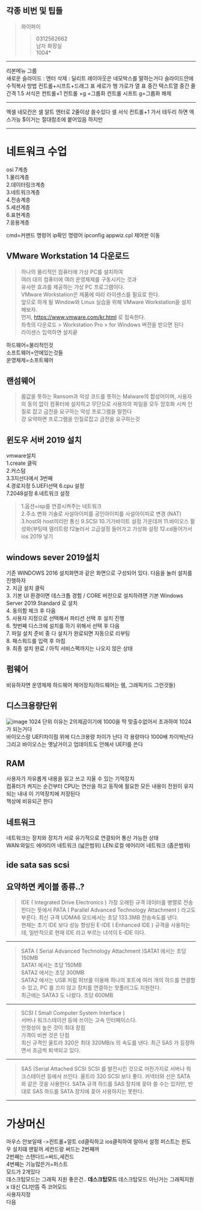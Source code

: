 각종 비번 및 팁들    
--------------

>와이파이     
> >0312562662     
>남자 화장실       
> >1004*       

* * *

리본메뉴
그룹    
새로운 슬라이드 : 엔터
삭제 : 딜리트
레이아웃은 네모박스를 말하는거다 슬라이드안에
수직복사 방법 컨트롤+시프트+드래그
표 세로가 행 가로가 열
표 중간 텍스트열 중간 줄간격 1.5
서식은 컨트롤+1 
컨트롤 +g =그룹화
컨트롤 시프트 g=그룹화 해제

* * *
엑셀 네모칸은 셀
알트 엔터로 2줄이상 쓸수있다
셀 서식 컨트롤+1 가서 테두리 하면 엑스가능
$이거는 절대참조에 붙어있음 하지만 
* * *

네트워크 수업        
================

osi 7계층       
1.물리계층         
2.데이터링크계층     
3.네트워크계층      
4.전송계층     
5.세션계층      
6.표현계층    
7.응용계층     
   
cmd=커맨드 명령어
ip확인 명령어 ipconfig
appwiz.cpl 제어판 이동

VMware Workstation 14 다운로드 
--------------------
> 하나의 물리적인 컴퓨터에 가상 PC를 설치하여        
> 여러 대의 컴퓨터에 여러 운영체제를 구동시키는 것과    
> 유사한 효과를 제공하는 가상 PC 프로그램이다.       
> VMware Workstation은 제품에 따라 라이센스를 필요로 한다.       
> 앞으로 하게 될 Window와 Linux 실습을 위해 VMware Workstation을 설치해보자.    
> 먼저, https://www.vmware.com/kr.html 로 접속한다.       
> 좌측의 다운로드 > Workstation Pro > for Windows 버전을 받으면 된다       
> 라이센스 입력하면 설치끝              
 
하드웨어=물리적인것     
소프트웨어=안에있는것들    
운영체제=소프트웨어

랜섬웨어
-----------
> 몸값을 뜻하는 Ransom과 악성 코드를 뜻하는 Malware의 합성어이며, 사용자의 동의 없이 컴퓨터에 설치하고 무단으로 사용자의 파일을 모두 암호화 시켜 인질로 잡고 금전을 요구하는 악성 프로그램을 말한다          
> 걍 요약하면 프로그램을 인질로잡고 금전을 요구하는것            

윈도우 서버 2019 설치
--------------
vmware설치    
1.create 클릭     
2.커스텀     
3.3지선다에서 3번째   
4.경로지정
5.UEFI선택
6.cpu 설정     
7.2048설정
8.네트워크 설정 
> 1.옵션=isp를 연결시켜주는 네트워크         
> 2.주소 변화 기술로 사설아이피를 공인아이피를 사설아이피로 변경  (NAT) 
> 3.host와 host끼리만 통신
9.SCSI
10.기가바이트 설정 가운데꺼
11.바이오스 활성화(부팅때 델리트랑 f2눌러서 고급설정 들어가고 가상화 설정
12.cd들어가서 ios  2019 넣기 

## windows sever 2019설치
기존 WINDOWS 2016 설치화면과 같은 화면으로 구성되어 있다. 다음을 눌러 설치를 진행하자      
2. 지금 설치 클릭       
3. 기본 UI 환경이면 데스크톱 경험 / CORE 버전으로 설치하려면 기본 Windows Server 2019 Standard 로 설치       
4. 동의함 체크 후 다음     
5. 사용자 지정으로 선택해서 파티션 선택 후 설치 진행            
6. 첫번째 디스크에 설치를 하기 위해서 선택 후 다음      
7. 파일 설치 준비 중 다 설치가 완료되면 자동으로 리부팅        
8. 패스워드를 입력 후 마침     
9. 최종 설치 완료 / 아직 서비스팩까지는 나오지 않은 상태    

펌웨어
----------
비유하자면 운영체제
하드웨어 제어장치(하드웨어는 렘, 그래픽카드 그런것들)   

디스크용량단위
----------
![image](https://user-images.githubusercontent.com/76859458/111410123-80d15000-871b-11eb-8d79-2caeb90cfce5.png)
1024 단위 이유는 2의제곱이기에 1000을 딱 맞출수없어서 초과하여 1024가 되는거다   
바이오스랑 UEFI차이점 위에 디스크용량 차이가 난다
각 용량마다 1000배 차이씩난다    
그리고 바이오스는 옛날거이고 업데이트도 안해서 UEFI를 쓴다  
  

RAM
----------------
사용자가 자유롭게 내용을 읽고 쓰고 지울 수 있는 기억장치       
컴퓨터가 켜지는 순간부터 CPU는 연산을 하고 동작에 필요한 모든 내용이 전원이 유지되는 내내 이 기억장치에 저장된다       
책상에 비유되곤 한다       


네트워크
--------
네트워크는 장치와 장치가 서로 유기적으로 연결되어 통신 가능한 상태      
WAN:와일드 에어리어 네트워크 (넓은범위)
LEN:로컬 에어리어 네트워크 (좁은범위)

ide sata sas scsi
----------------------
## 요약하면 케이블 종류..?
> IDE ( Integrated Drive Electronics )
가장 오래된 규격 데이터를 병렬로 전송한다는 뜻에서 PATA ( Parallel Advanced Technology Attachment ) 라고도 부른다.
최신 규격 UDMA6 모드에서는 초당 133.3MB 전송속도를 낸다.          
현재는 초기 IDE 보다 성능 향상된 E-IDE ( Enhanced IDE ) 규격을 사용하는데, 일반적으로 현재 IDE 라고 부르는 녀석이 E-IDE 이다.
* * *
> SATA ( Serial Advanced Technology Attachment )SATA1 에서는 초당 150MB            
SATA1 에서는 초당 150MB          
SATA2 에서는 초당 300MB        
SATA2 에서는 USB 처럼 허브를 이용해 하나의 포트에 여러 개의 하드를 연결할 수 있고, PC 를 끄지 않고 장치를 연결하는 핫플러그도 지원한다.          
최근에는 SATA3 도 나왔다. 초당 600MB      
* * *
> SCSI ( Small Computer System Interface )         
서버나 워크스테이션 등에 쓰이는 고속 인터페이스다.      
안정성이 높은 것이 최대 장점          
가격이 비싼 것은 단점    
최신 규격인 울트라 320은 최대 320MB/s 의 속도를 낸다.
최근 SAS 가 등장하면서 조금씩 퇴색되고 있다.
* * *
> SAS (Serial Attached SCSI 
SCSI 를 발전시킨 것으로 마찬가지로 서버나 워크스테이션 등에서 쓰인다.
울트라 320 SCSI 보다 좋다.
커넥터와 선은 SATA 와 같은 것을 사용한다.
SATA 규격 하드를 SAS 장치에 꽂아 쓸 수는 있지만, 반대로 SAS 하드를 SATA 장치에 꽂아 사용하지는 못한다.
* * *

가상머신
==========
마우스 안보일때 ->컨트롤+알트
cd클릭하고 ios클릭하여 알아서 설정
퍼스트는 윈도우 설치떄 맨밑꺼 세컨드랑 써드는 2번째꺼      
2번째는 스탠다드=써드,세컨드      
4번째는 기능많은거=퍼스트      
모드가 2개있다      
데스크탑모드는 그래픽 지원 좋은건..   **데스크탑모드**
데스크탑모드 아닌거는 그래픽지원x 대신 CLI만뜸 즉 코어모드         
사용자지정       
다음     
